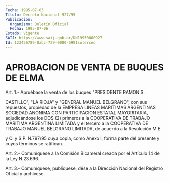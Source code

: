 ```yaml
---
Fecha: 1995-07-03
Título: Decreto Nacional 927/95
Publicación:
  Organismo: Boletín Oficial
  Fecha: 1995-07-06
Estado: Vigente
SAIJ: https://www.saij.gob.ar/DN19950000927
Id: 123456789-0abc-729-0000-5991soterced
---
```

# APROBACION DE VENTA DE BUQUES DE ELMA

<a id="1"></a>
Art. 1.- Apruébase la venta de los buques "PRESIDENTE RAMON S.

CASTILLO",   "LA  RIOJA"  y  "GENERAL  MANUEL  BELGRANO",  con  sus repuestos, propiedad  de  la  EMPRESA  LINEAS  MARITIMAS ARGENTINAS SOCIEDAD ANONIMA CON PARTICIPACION ESTATAL MAYORITARIA, adjudicándose  los  DOS  (2) primeros a la COOPERATIVA  DE  TRABAJO MARITIMA ARGENTINA LIMITADA  y  el  tercero  a  la  COOPERATIVA  DE TRABAJO  MANUEL  BELGRANO LIMITADA, de acuerdo a la Resolución M.E.

y O. y S.P. N.797/95  cuya  copia,  como  Anexo  I, forma parte del presente y cuyos términos se ratifican.

<a id="2"></a>
Art.  2.-  Comuníquese  a  la Comisión Bicameral creada por el Artículo 14 de la Ley N.23.696.

<a id="3"></a>
Art. 3.- Comuníquese, publíquese, dése a la Dirección Nacional del Registro Oficial y archívese.
